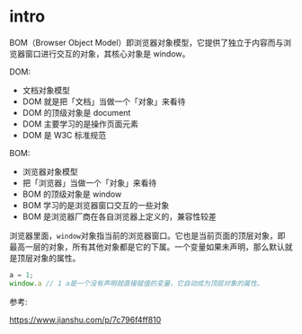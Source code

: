 # intro

BOM（Browser Object Model）即浏览器对象模型，它提供了独立于内容而与浏览器窗口进行交互的对象，其核心对象是 window。

DOM:
- 文档对象模型 
- DOM 就是把「文档」当做一个「对象」来看待
- DOM 的顶级对象是 document
- DOM 主要学习的是操作页面元素
- DOM 是 W3C 标准规范

BOM:
- 浏览器对象模型
- 把「浏览器」当做一个「对象」来看待
- BOM 的顶级对象是 window
- BOM 学习的是浏览器窗口交互的一些对象
- BOM 是浏览器厂商在各自浏览器上定义的，兼容性较差


浏览器里面，`window`对象指当前的浏览器窗口。它也是当前页面的顶层对象，即最高一层的对象，所有其他对象都是它的下属。一个变量如果未声明，那么默认就是顶层对象的属性。
```js
a = 1;
window.a // 1 a是一个没有声明就直接赋值的变量，它自动成为顶层对象的属性。
```



参考:

https://www.jianshu.com/p/7c796f4ff810


